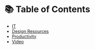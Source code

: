# 📚 Table of Contents

- [IT](./IT.md)
- [Design Resources](./Design_Resources.md)
- [Productivity](./Productivity.md)
- [Video](./Video.md)
